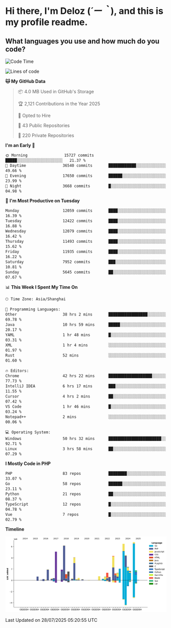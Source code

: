 # **Hi there, I'm Deloz (*´ー｀*), and this is my profile readme.**

## **What languages you use and how much do you code?**

<!--START_SECTION:waka-->
![Code Time](http://img.shields.io/badge/Code%20Time-6%2C976%20hrs%2056%20mins-blue)

![Lines of code](https://img.shields.io/badge/From%20Hello%20World%20I%27ve%20Written-60.3%20million%20lines%20of%20code-blue)

**🐱 My GitHub Data** 

> 📦 4.0 MB Used in GitHub's Storage 
 > 
> 🏆 2,121 Contributions in the Year 2025
 > 
> 💼 Opted to Hire
 > 
> 📜 43 Public Repositories 
 > 
> 🔑 220 Private Repositories 
 > 
**I'm an Early 🐤** 

```text
🌞 Morning                15727 commits       █████░░░░░░░░░░░░░░░░░░░░   21.37 % 
🌆 Daytime                36540 commits       ████████████░░░░░░░░░░░░░   49.66 % 
🌃 Evening                17650 commits       ██████░░░░░░░░░░░░░░░░░░░   23.99 % 
🌙 Night                  3668 commits        █░░░░░░░░░░░░░░░░░░░░░░░░   04.98 % 
```
📅 **I'm Most Productive on Tuesday** 

```text
Monday                   12059 commits       ████░░░░░░░░░░░░░░░░░░░░░   16.39 % 
Tuesday                  12422 commits       ████░░░░░░░░░░░░░░░░░░░░░   16.88 % 
Wednesday                12079 commits       ████░░░░░░░░░░░░░░░░░░░░░   16.42 % 
Thursday                 11493 commits       ████░░░░░░░░░░░░░░░░░░░░░   15.62 % 
Friday                   11935 commits       ████░░░░░░░░░░░░░░░░░░░░░   16.22 % 
Saturday                 7952 commits        ███░░░░░░░░░░░░░░░░░░░░░░   10.81 % 
Sunday                   5645 commits        ██░░░░░░░░░░░░░░░░░░░░░░░   07.67 % 
```


📊 **This Week I Spent My Time On** 

```text
🕑︎ Time Zone: Asia/Shanghai

💬 Programming Languages: 
Other                    38 hrs 2 mins       █████████████████░░░░░░░░   69.78 % 
Java                     10 hrs 59 mins      █████░░░░░░░░░░░░░░░░░░░░   20.17 % 
YAML                     1 hr 48 mins        █░░░░░░░░░░░░░░░░░░░░░░░░   03.31 % 
XML                      1 hr 4 mins         ░░░░░░░░░░░░░░░░░░░░░░░░░   01.97 % 
Rust                     52 mins             ░░░░░░░░░░░░░░░░░░░░░░░░░   01.60 % 

🔥 Editors: 
Chrome                   42 hrs 22 mins      ███████████████████░░░░░░   77.73 % 
IntelliJ IDEA            6 hrs 17 mins       ███░░░░░░░░░░░░░░░░░░░░░░   11.55 % 
Cursor                   4 hrs 2 mins        ██░░░░░░░░░░░░░░░░░░░░░░░   07.42 % 
VS Code                  1 hr 46 mins        █░░░░░░░░░░░░░░░░░░░░░░░░   03.24 % 
Notepad++                2 mins              ░░░░░░░░░░░░░░░░░░░░░░░░░   00.06 % 

💻 Operating System: 
Windows                  50 hrs 32 mins      ███████████████████████░░   92.71 % 
Linux                    3 hrs 58 mins       ██░░░░░░░░░░░░░░░░░░░░░░░   07.29 % 
```

**I Mostly Code in PHP** 

```text
PHP                      83 repos            ████████░░░░░░░░░░░░░░░░░   33.07 % 
Go                       58 repos            ██████░░░░░░░░░░░░░░░░░░░   23.11 % 
Python                   21 repos            ██░░░░░░░░░░░░░░░░░░░░░░░   08.37 % 
TypeScript               12 repos            █░░░░░░░░░░░░░░░░░░░░░░░░   04.78 % 
Vue                      7 repos             █░░░░░░░░░░░░░░░░░░░░░░░░   02.79 % 
```



**Timeline**

![Lines of Code chart](https://raw.githubusercontent.com/deloz/deloz/main/assets/bar_graph.png)


 Last Updated on 28/07/2025 05:20:55 UTC
<!--END_SECTION:waka-->
